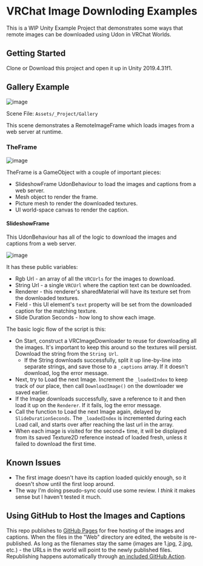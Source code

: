 ﻿# VRChat Image Downloding Examples

This is a WIP Unity Example Project that demonstrates some ways that remote images can be downloaded using Udon in VRChat Worlds.

## Getting Started

Clone or Download this project and open it up in Unity 2019.4.31f1.

## Gallery Example

![image](https://user-images.githubusercontent.com/737888/219288424-78c3940a-3281-4f51-8d24-c34168c38444.png)

Scene File: `Assets/_Project/Gallery`

This scene demonstrates a RemoteImageFrame which loads images from a web server at runtime.

### TheFrame

![image](https://user-images.githubusercontent.com/737888/219288603-2fc2753b-27a1-4f61-ad22-a51df527907d.png)

TheFrame is a GameObject with a couple of important pieces:
* SlideshowFrame UdonBehaviour to load the images and captions from a web server.
* Mesh object to render the frame.
* Picture mesh to render the downloaded textures.
* UI world-space canvas to render the caption.

#### SlideshowFrame

This UdonBehaviour has all of the logic to download the images and captions from a web server.

![image](https://user-images.githubusercontent.com/737888/219288738-ace09705-18d4-4f8e-bb45-792ff662bf7b.png)

It has these public variables:
* Rgb Url - an array of all the `VRCUrls` for the images to download.
* String Url - a single `VRCUrl` where the caption text can be downloaded.
* Renderer - this renderer's sharedMaterial will have its texture set from the downloaded textures.
* Field - this UI element's `text` property will be set from the downloaded caption for the matching texture.
* Slide Duration Seconds - how long to show each image.

The basic logic flow of the script is this:

* On Start, construct a VRCImageDownloader to reuse for downloading all the images. It's important to keep this around so the textures will persist. Download the string from the `String Url`.
  * If the String downloads successfully, split it up line-by-line into separate strings, and save those to a `_captions` array. If it doesn't download, log the error message.
* Next, try to Load the next Image. Increment the `_loadedIndex` to keep track of our place, then call `DownloadImage()` on the downloader we saved earlier.
* If the Image downloads successfully, save a reference to it and then load it up on the `Renderer`. If it fails, log the error message.
* Call the function to Load the next Image again, delayed by `SlideDurationSeconds`. The `_loadedIndex` is incremented during each Load call, and starts over after reaching the last url in the array.
* When each image is visited for the second+ time, it will be displayed from its saved Texture2D reference instead of loaded fresh, unless it failed to download the first time.

## Known Issues

* The first image doesn't have its caption loaded quickly enough, so it doesn't show until the first loop around.
* The way I'm doing pseudo-sync could use some review. I _think_ it makes sense but I haven't tested it much.

## Using GitHub to Host the Images and Captions

This repo publishes to [GitHub Pages](https://pages.github.com/) for free hosting of the images and captions. When the files in the "Web" directory are edited, the website is re-published. As long as the filenames stay the same (images are 1.jpg, 2.jpg, etc.) - the URLs in the world will point to the newly published files. Republishing happens automatically through [an included GitHub Action](https://github.com/vrchat-community/examples-image-loading/actions/workflows/static.yml).
